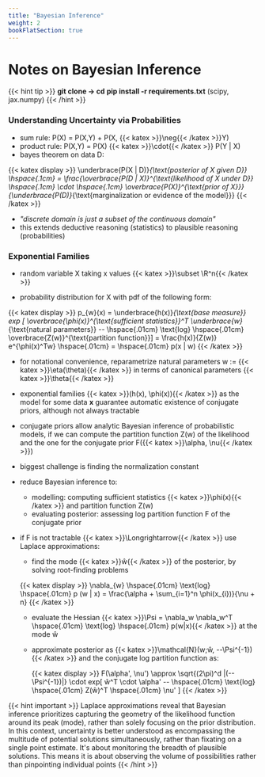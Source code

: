 ```yaml
---
title: "Bayesian Inference"
weight: 2
bookFlatSection: true
---
```


# **Notes on Bayesian Inference**

{{< hint tip >}}
**git clone -> cd**
**pip install -r requirements.txt** (scipy, jax.numpy)
{{< /hint >}}

### **Understanding Uncertainty via Probabilities**

- sum rule: P(X) = P(X,Y) + P(X, {{< katex >}}\neg{{< /katex >}}Y)
- product rule: P(X,Y) = P(X)  {{< katex >}}\cdot{{< /katex >}} P(Y | X)
- bayes theorem on data D:

{{< katex display >}}
\underbrace{P(X | D)}_{\text{posterior of X given D}} \hspace{.1cm} = \frac{\overbrace{P(D | X)}^{\text{likelihood of X under D}} \hspace{.1cm} \cdot \hspace{.1cm} \overbrace{P(X)}^{\text{prior of X}}}{\underbrace{P(D)}_{\text{marginalization or evidence of the model}}}
{{< /katex >}}

- *"discrete domain is just a subset of the continuous domain"*
- this extends deductive reasoning (statistics) to plausible reasoning (probabilities)


### **Exponential Families** 

- random variable X taking x values {{< katex >}}\subset \R^n{{< /katex >}}

- probability distribution for X with pdf of the following form:

{{< katex display >}}
p_{w}(x) = \underbrace{h(x)}_{\text{base measure}} exp \[ \overbrace{\phi(x)}^{\text{sufficient statistics}}^T \underbrace{w}_{\text{natural parameters}} -- \hspace{.01cm} \text{log} \hspace{.01cm} \overbrace{Z(w)}^{\text{partition function}}\] = \frac{h(x)}{Z(w)} e^{\phi(x)^Tw} \hspace{.01cm} = \hspace{.01cm} p(x | w)
{{< /katex >}}

- for notational convenience, reparametrize natural parameters w := {{< katex >}}\eta(\theta){{< /katex >}} in terms of canonical parameters {{< katex >}}\theta{{< /katex >}}

- exponential families  {{< katex >}}(h(x), \phi(x)){{< /katex >}} as the model for some data **x** guarantee automatic existence of conjugate priors, although not always tractable

- conjugate priors allow analytic Bayesian inference of probabilistic models, if we can compute the partition function Z(w) of the likelihood and the one for the conjugate prior F({{< katex >}}\alpha, \nu{{< /katex >}})

- biggest challenge is finding the normalization constant

- reduce Bayesian inference to:
    - modelling: computing sufficient statistics {{< katex >}}\phi(x){{< /katex >}} and partition function Z(w)
    - evaluating posterior: assessing log partition function F of the conjugate prior

- if F is not tractable {{< katex >}}\Longrightarrow{{< /katex >}} use Laplace approximations:
    - find the mode {{< katex >}}ŵ{{< /katex >}} of the posterior, by solving root-finding problems

     {{< katex display >}}
     \nabla_{w} \hspace{.01cm} \text{log} \hspace{.01cm} p (w | x) = \frac{\alpha + \sum_{i=1}^n \phi(x_{i})}{\nu + n}
     {{< /katex >}}

    - evaluate the Hessian {{< katex >}}\Psi = \nabla_w \nabla_w^T \hspace{.01cm} \text{log} \hspace{.01cm} p(w|x){{< /katex >}} at the mode ŵ

    - approximate posterior as {{< katex >}}\mathcal{N}(w;ŵ, --\Psi^{-1}) {{< /katex >}} and the conjugate log partition function as:

      {{< katex display >}}
     F(\alpha', \nu') \approx \sqrt{(2\pi)^d |(--\Psi^{-1})|} \cdot exp[ ŵ^T \cdot \alpha' -- \hspace{.01cm} \text{log} \hspace{.01cm} Z(ŵ)^T \hspace{.01cm} \nu' ]
     {{< /katex >}}


{{< hint important >}}
Laplace approximations reveal that Bayesian inference prioritizes capturing the geometry of the likelihood function around its peak (mode), rather than solely focusing on the prior distribution. In this context, uncertainty is better understood as encompassing the multitude of potential solutions simultaneously, rather than fixating on a single point estimate. It's about monitoring the breadth of plausible solutions. This means it is about observing the volume of possibilities rather than pinpointing individual points
{{< /hint >}}